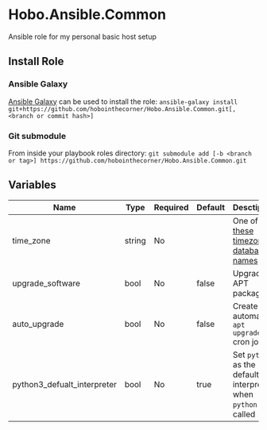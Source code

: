 # Hobo.Ansible.Common
Ansible role for my personal basic host setup

## Install Role
### Ansible Galaxy
[Ansible Galaxy](https://galaxy.ansible.com/docs/using/installing.html) can be used to install the role:
`ansible-galaxy install git+https://github.com/hobointhecorner/Hobo.Ansible.Common.git[,<branch or commit hash>]`

### Git submodule
From inside your playbook roles directory:
`git submodule add [-b <branch or tag>] https://github.com/hobointhecorner/Hobo.Ansible.Common.git`

## Variables
| Name                        | Type   | Required | Default | Desctiption |
|-----------------------------|--------|----------|---------|-------------|
| time_zone                   | string | No       |         | One of [these timezone database names](https://en.wikipedia.org/wiki/List_of_tz_database_time_zones) |
| upgrade_software            | bool   | No       | false   | Upgrade APT packages |
| auto_upgrade                | bool   | No       | false   | Create an automatic `apt upgrade` cron job |
| python3_defualt_interpreter | bool   | No       | true    | Set `python3` as the default interpreter when `python` is called |
